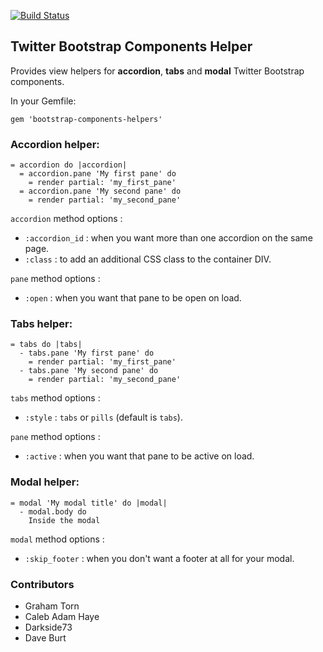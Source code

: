 [![Build Status](https://travis-ci.org/isc/bootstrap-components-helpers.svg?branch=master)](https://travis-ci.org/isc/bootstrap-components-helpers)
## Twitter Bootstrap Components Helper

Provides view helpers for **accordion**, **tabs** and **modal** Twitter Bootstrap components.

In your Gemfile:

    gem 'bootstrap-components-helpers'

### Accordion helper:
    
    = accordion do |accordion|
      = accordion.pane 'My first pane' do
        = render partial: 'my_first_pane'
      = accordion.pane 'My second pane' do
        = render partial: 'my_second_pane'

`accordion` method options :

  - `:accordion_id` : when you want more than one accordion on the same page.
  - `:class` : to add an additional CSS class to the container DIV.

`pane` method options :

  - `:open` : when you want that pane to be open on load.
  
### Tabs helper:

    = tabs do |tabs|
      - tabs.pane 'My first pane' do
        = render partial: 'my_first_pane'
      - tabs.pane 'My second pane' do
        = render partial: 'my_second_pane'
        
`tabs` method options :

  - `:style` : `tabs` or `pills` (default is `tabs`).

`pane` method options :

  - `:active` : when you want that pane to be active on load.

### Modal helper:

    = modal 'My modal title' do |modal|
      - modal.body do
        Inside the modal

`modal` method options :

  - `:skip_footer` : when you don't want a footer at all for your modal.

### Contributors

  - Graham Torn
  - Caleb Adam Haye
  - Darkside73
  - Dave Burt
